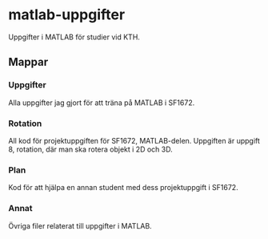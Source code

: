 # matlab-uppgifter
Uppgifter i MATLAB för studier vid KTH.

## Mappar
### Uppgifter
Alla uppgifter jag gjort för att träna på MATLAB i SF1672.

### Rotation
All kod för projektuppgiften för SF1672, MATLAB-delen. Uppgiften är uppgift 8, rotation, där man ska rotera objekt i 2D och 3D.

### Plan
Kod för att hjälpa en annan student med dess projektuppgift i SF1672.

### Annat
Övriga filer relaterat till uppgifter i MATLAB.